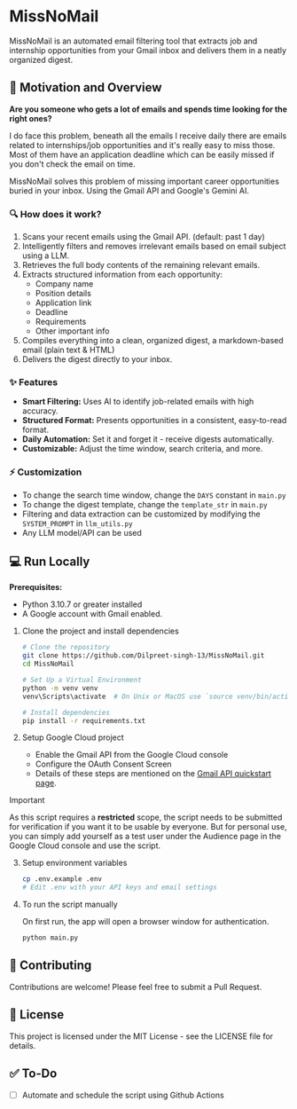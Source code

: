 # MissNoMail

MissNoMail is an automated email filtering tool that extracts job and internship opportunities from your Gmail inbox and delivers them in a neatly organized digest.

## 🎯 Motivation and Overview

**Are you someone who gets a lot of emails and spends time looking for the right ones?**

I do face this problem, beneath all the emails I receive daily there are emails related to internships/job opportunities and it's really easy to miss those. Most of them have an application deadline which can be easily missed if you don't check the email on time.

MissNoMail solves this problem of missing important career opportunities buried in your inbox. Using the Gmail API and Google's Gemini AI.

### 🔍 How does it work?

1. Scans your recent emails using the Gmail API. (default: past 1 day)
2. Intelligently filters and removes irrelevant emails based on email subject using a LLM.
3. Retrieves the full body contents of the remaining relevant emails.
4. Extracts structured information from each opportunity:
    - Company name
    - Position details
    - Application link
    - Deadline
    - Requirements
    - Other important info
5. Compiles everything into a clean, organized digest, a markdown-based email (plain text & HTML)
6. Delivers the digest directly to your inbox.

### ✨ Features

- **Smart Filtering:** Uses AI to identify job-related emails with high accuracy.
- **Structured Format:** Presents opportunities in a consistent, easy-to-read format.
- **Daily Automation:** Set it and forget it - receive digests automatically.
- **Customizable:** Adjust the time window, search criteria, and more.

### ⚡ Customization

- To change the search time window, change the `DAYS` constant in `main.py`
- To change the digest template, change the `template_str` in `main.py`
- Filtering and data extraction can be customized by modifying the `SYSTEM_PROMPT` in `llm_utils.py`
- Any LLM model/API can be used

## 💻 Run Locally

**Prerequisites:**
- Python 3.10.7 or greater installed
- A Google account with Gmail enabled.

1. Clone the project and install dependencies

    ```bash
    # Clone the repository
    git clone https://github.com/Dilpreet-singh-13/MissNoMail.git
    cd MissNoMail

    # Set Up a Virtual Environment
    python -m venv venv
    venv\Scripts\activate  # On Unix or MacOS use `source venv/bin/activate`

    # Install dependencies
    pip install -r requirements.txt
    ```

2. Setup Google Cloud project

    - Enable the Gmail API from the Google Cloud console
    - Configure the OAuth Consent Screen
    - Details of these steps are mentioned on the [Gmail API quickstart page](https://developers.google.com/workspace/gmail/api/quickstart/python).

> [!IMPORTANT]  
> As this script requires a **restricted** scope, the script needs to be submitted for verification if you want it to be usable by everyone. But for personal use, you can simply add yourself as a test user under the Audience page in the Google Cloud console and use the script.

3. Setup environment variables

    ```bash
    cp .env.example .env
    # Edit .env with your API keys and email settings
    ```

4. To run the script manually

    On first run, the app will open a browser window for authentication.

    ```bash
    python main.py
    ```

## 🤝 Contributing

Contributions are welcome! Please feel free to submit a Pull Request.

## 📜 License

This project is licensed under the MIT License - see the LICENSE file for details.

## ✅ To-Do

- [ ] Automate and schedule the script using Github Actions